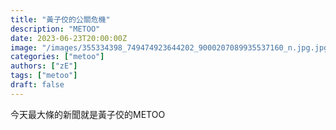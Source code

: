 ```yaml
---
title: "黃子佼的公關危機"
description: "METOO"
date: 2023-06-23T20:00:00Z
image: "/images/355334398_749474923644202_9000207089935537160_n.jpg.jpg"
categories: ["metoo"]
authors: ["zE"]
tags: ["metoo"]
draft: false
---
```

今天最大條的新聞就是黃子佼的METOO
